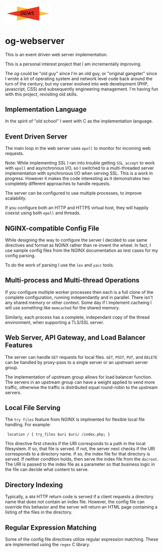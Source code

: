 <img src="html/ogws-logo.png" width="150"/>

# og-webserver

This is an event driven web server implementation.

This is a personal interest project that I am incrementally improving.

The *og* could be "old guy" since I'm an old guy, or "original gangster"
since I wrote a lot of operating system and network level code back around 
the turn of the century, but my career evolved into web development (PHP,
javascript, CSS) and subsequently engineering management. I'm having fun with
this project, revisiting old skills.

## Implementation Language

In the spirit of "old school" I went with C as the implementation language. 

## Event Driven Server

The main loop in the web server uses `epoll` to monitor for incoming web requests. 

Note: While implementing SSL I ran into trouble getting `SSL_accept`
to work with `epoll` and asynchronous I/O, so I switched to a
multi-threaded server implementation with synchronous I/O when 
serving SSL. This is a work in progress. However it makes the code interesting as it
demonstrates two completely different approaches to handle requests.

The server can be configured to use multiple processes, to improve scalability.

If you configure both an HTTP and HTTPS virtual host, they will happily coexist using both `epoll` and threads.

## NGINX-compatible Config File

While designing the way to configure the server I decided to use same directives and format
as NGINX rather than re-invent the wheel. In fact, I use sample config files from the NGINX 
documentation as test cases for my config parsing.

To do the work of parsing I use the `lex` and `yacc` tools.

## Multi-process and Multi-thread Operations

If you configure multiple worker processes then each is a full clone of the 
complete configuration, running independantly and in parallel. There isn't 
any shared memory or other context. Some day if I implement cacheing I will
use something like `memcached` for the shared memory.

Similarly, each process has a complete, independant copy of the thread 
environment, when supporting a TLS/SSL server.

## Web Server, API Gateway, and Load Balancer Features

The server can handle `GET` requests for local files. `GET`, `POST`, `PUT`, and `DELETE` can be handled by proxy-pass to a single server or an upstream server group.

The implementation of upstream group allows for load balancer function.
The servers in an upstream group can have a weight applied to send more traffic, otherwise the traffic is distributed equal round-robin to the upstream servers.

## Local File Serving

The `try files` feature from NGINX is implmented for flexible local file
handling. For example:

`
  location / {
    try_files $uri $uri/ /index.php;
  }`

This directive first checks if the URI corresponds to a path in the local
filesystem. If so, that file is served. If not, the server next checks
if the URI corresponds to a directory name. If so, the index file for that
directory is served. If neither condition holds, then serve the index file
from the `docroot`. The URI is passed to the index file as a parameter
so that business logic in the file can decide what content to serve.

## Directory Indexing

Typically, a `404` HTTP return code is served if a client requests a 
directory name that does not contain an index file. However, the config
file can override this behavior and the server will return an HTML page
containing a listing of the files in the directory.

## Regular Expression Matching

Some of the config file directives utilize regular expression matching.
These are implemented using the `regex` C library.

